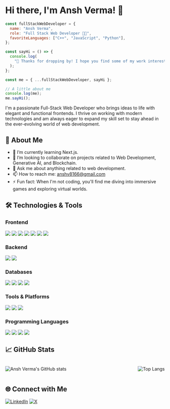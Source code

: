 # Hi there, I'm **Ansh Verma**! 🌟  

```javascript
const fullStackWebDeveloper = {
  name: "Ansh Verma",
  role: "Full Stack Web Developer 👨‍💻",
  favoriteLanguages: ["C++", "JavaScript", "Python"],
};

const sayHi = () => {
  console.log(
    "👋 Thanks for dropping by! I hope you find some of my work interesting."
  );
};

const me = { ...fullStackWebDeveloper, sayHi };

// A little about me
console.log(me);
me.sayHi();
```

<!-- ![Header Image](https://source.unsplash.com/random/1600x400?technology) -->

I'm a passionate Full-Stack Web Developer who brings ideas to life with elegant and functional frontends. I thrive on working with modern technologies and am always eager to expand my skill set to stay ahead in the ever-evolving world of web development.

## 🚀 About Me

- 🌱 I’m currently learning Next.js.
- 👯 I’m looking to collaborate on projects related to Web Development, Generative AI, and Blockchain.
- 💬 Ask me about anything related to web development.
- 📫 How to reach me: [anshv8166@gmail.com](mailto:anshv8166@gmail.com)
- ⚡ Fun fact: When I'm not coding, you'll find me diving into immersive games and exploring virtual worlds.

## 🛠️ Technologies & Tools

### Frontend

<p>
  <img src="https://img.shields.io/badge/-HTML5-E34F26?style=flat-square&logo=html5&logoColor=white"/>
  <img src="https://img.shields.io/badge/-CSS3-1572B6?style=flat-square&logo=css3"/>
  <img src="https://img.shields.io/badge/-JavaScript-F7DF1E?style=flat-square&logo=javascript&logoColor=black"/>
  <img src="https://img.shields.io/badge/-React-61DAFB?style=flat-square&logo=react&logoColor=black"/>
  <img src="https://img.shields.io/badge/-Next.js-000000?style=flat-square&logo=nextdotjs&logoColor=white"/>
  <img src="https://img.shields.io/badge/-Tailwind%20CSS-38B2AC?style=flat-square&logo=tailwind-css&logoColor=white"/>
  <img src="https://img.shields.io/badge/-Figma-F24E1E?style=flat-square&logo=figma&logoColor=white"/>
</p>

### Backend

<p>
  <img src="https://img.shields.io/badge/-Node.js-339933?style=flat-square&logo=node.js&logoColor=white"/>
  <img src="https://img.shields.io/badge/-Next.js-000000?style=flat-square&logo=nextdotjs&logoColor=white"/>
</p>

### Databases

<p>
  <img src="https://img.shields.io/badge/-MongoDB-47A248?style=flat-square&logo=mongodb&logoColor=white"/>
  <img src="https://img.shields.io/badge/-MySQL-4479A1?style=flat-square&logo=mysql&logoColor=white"/>
  <img src="https://img.shields.io/badge/-PostgreSQL-336791?style=flat-square&logo=postgresql&logoColor=white"/>
  <img src="https://img.shields.io/badge/-Firebase-FFCA28?style=flat-square&logo=firebase&logoColor=white"/>
</p>

### Tools & Platforms

<p>
  <img src="https://img.shields.io/badge/-VS%20Code-007ACC?style=flat-square&logo=visual-studio-code&logoColor=white"/>
  <img src="https://img.shields.io/badge/-Git-F05032?style=flat-square&logo=git&logoColor=white"/>
  <img src="https://img.shields.io/badge/-Linux-FCC624?style=flat-square&logo=linux&logoColor=black"/>
</p>

### Programming Languages

<p>
  <img src="https://img.shields.io/badge/-Python-3776AB?style=flat-square&logo=python&logoColor=white"/>
  <img src="https://img.shields.io/badge/-C++-00599C?style=flat-square&logo=c%2B%2B&logoColor=white"/>
  <img src="https://img.shields.io/badge/-Java-007396?style=flat-square&logo=java&logoColor=white"/>
  <img src="https://img.shields.io/badge/-JavaScript-F7DF1E?style=flat-square&logo=javascript&logoColor=black"/>
</p>

## 📈 GitHub Stats
<div style="display: flex; justify-content: space-between;">

![Ansh Verma's GitHub stats](https://github-readme-stats.vercel.app/api?username=anshv-dev&show_icons=true&theme=radical)

![Top Langs](https://github-readme-stats.vercel.app/api/top-langs/?username=anshv-dev&layout=compact&theme=radical)

</div>

## 🌐 Connect with Me

[![LinkedIn](https://img.shields.io/badge/-LinkedIn-0077B5?style=flat-square&logo=linkedin&logoColor=white)](https://www.linkedin.com/in/ansh-verma-a4b4a7253/)
[![X](https://img.shields.io/badge/-X-000000?style=flat-square&logo=x&logoColor=white)](https://x.com/Cosboyagent45)



